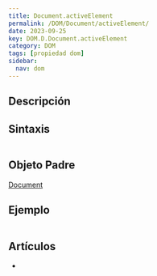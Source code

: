 ```yaml
---
title: Document.activeElement
permalink: /DOM/Document/activeElement/
date: 2023-09-25
key: DOM.D.Document.activeElement
category: DOM
tags: [propiedad dom]
sidebar:
  nav: dom
---
```


## Descripción


## Sintaxis


```javascript

```


## Objeto Padre


[Document](https://www.w3api.com/DOM/Document/)


## Ejemplo


```javascript

```


## Artículos

- 

